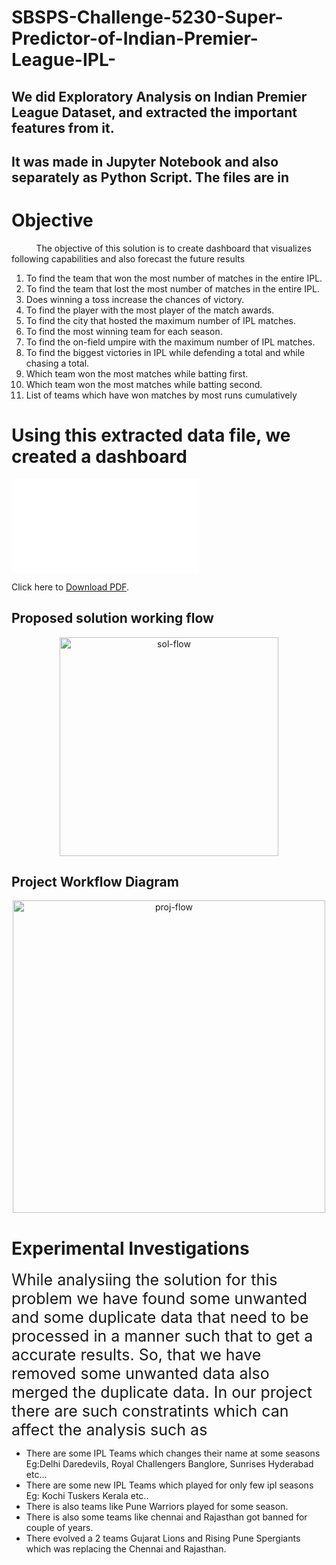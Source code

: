 # SBSPS-Challenge-5230-Super-Predictor-of-Indian-Premier-League-IPL-
## We did Exploratory Analysis on Indian Premier League Dataset, and extracted the important features from it.
## It was made in Jupyter Notebook and also separately as Python Script. The files are in








# Objective
&nbsp;&nbsp;&nbsp;&nbsp;&nbsp;&nbsp;&nbsp;&nbsp;&nbsp;&nbsp;The objective of this solution is to create dashboard that visualizes following capabilities and also forecast the future results 
<div style="text-align: left">

1. To find the team that won the most number of matches in the entire IPL. 
2. To find the team that lost the most number of matches in the entire IPL. 
3. Does winning a toss increase the chances of victory. 
4. To find the player with the most player of the match awards. 
5. To find the city that hosted the maximum number of IPL matches. 
6. To find the most winning team for each season. 
7. To find the on-field umpire with the maximum number of IPL matches. 
8. To find the biggest victories in IPL while defending a total and while chasing a total. 
9. Which team won the most matches while batting first. 
10. Which team won the most matches while batting second. 
11. List of teams which have won matches by most runs cumulatively 
</div>

# Using this extracted data file, we created a dashboard 
<object data="workflow/dashboardP.pdf" type="application/pdf" width="700px" height="700px">
    <embed src="Dashboard.pdf">
        <p>Click here to <a href="Dashboard.pdf">Download PDF</a>.</p>
    </embed>
</object>

## Proposed solution working flow
<div align="center">
<img src="https://www.researchgate.net/profile/Jayash-Sharma/publication/335572825/figure/fig1/AS:846755302215682@1578893604900/Block-Diagram-for-Proposed-Model.ppm" alt="sol-flow" hight="100" width="350"/>
</div>

## Project Workflow Diagram
<div align="center">
<img src="https://drive.google.com/uc?export=view&id=1Yr4yPMYReyavstmbkC9LPez2xiL3hBYM" alt="proj-flow" hight="100" width="500"/>
</div>

# Experimental Investigations
<div style="font-size:25px;">While analysiing the solution for this problem we have found some unwanted and some 
duplicate data that need to  be processed in a manner such that to get a accurate results. 
So, that we have removed some unwanted data also merged the duplicate data. In our 
project there are such constratints which can affect the analysis such as</div>

* There are some IPL Teams which changes their name at some seasons Eg:Delhi Daredevils, Royal Challengers Banglore, Sunrises Hyderabad etc... 
* There are some new IPL Teams which played for only few ipl seasons Eg: Kochi Tuskers 
Kerala etc.. 
* There is also teams like Pune Warriors played for some season. 
* There is also some teams like chennai and Rajasthan got banned for couple of years. 
* There evolved a 2 teams Gujarat Lions and  Rising Pune Spergiants which was  replacing 
the Chennai and Rajasthan. 